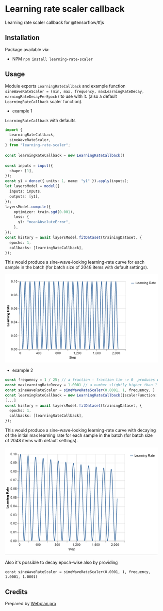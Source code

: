 # Learning rate scaler callback

Learning rate scaler callback for @tensorflow/tfjs

## Installation

Package available via:

- NPM `npm install learning-rate-scaler`

## Usage

Module exports `LearningRateCallback` and example function `sineWaveRateScaler = (min, max, frequency, maxLearningRateDecay, earningRateDecayPerEpoch)` to use with it. (also a default `LearningRateCallback` scaler function).

- example 1

`LearningRateCallback` with defaults

```TypeScript
import {
  LearningRateCallback,
  sineWaveRateScaler,
} from "learning-rate-scaler";

const learningRateCallback = new LearningRateCallback()

const inputs = input({
  shape: [1],
});
const y1 = dense({ units: 1, name: "y1" }).apply(inputs);
let layersModel = model({
  inputs: inputs,
  outputs: [y1],
});
layersModel.compile({
    optimizer: train.sgd(0.001),
    loss: {
      y1: "meanAbsoluteError",
    },
});
const history = await layersModel.fitDataset(trainingDataset, {
  epochs: 1,
  callbacks: [learningRateCallback],
});
```

This would produce a sine-wave-looking learning-rate curve for each sample in the batch (for batch size of 2048 items with default settings).

![sine-wave-learning-rate](docs/sine-wave-learning-rate.png "sine-wave-learning-rate")

- example 2

```TypeScript
const frequency = 1 / 25; // a fraction - fraction lim -> 0  produces wider periods.
const maxLearningRateDecay = 1.0001 // a number slightly higher than 1
const sineWaveRateScaler = sineWaveRateScaler(0.0001, 1, frequency, )
const learningRateCallback = new LearningRateCallback({scalerFunction: sineWaveRateScaler})
[...]
const history = await layersModel.fitDataset(trainingDataset, {
  epochs: 1,
  callbacks: [learningRateCallback],
});

```

This would produce a sine-wave-looking learning-rate curve with decaying of the initial max learning rate for each sample in the batch (for batch size of 2048 items with default settings).

![sine-wave-learning-rate](docs/sine-wave-learning-rate-2.png "sine-wave-learning-rate")

Also it's possible to decay epoch-wise also by providing

```
const sineWaveRateScaler = sineWaveRateScaler(0.0001, 1, frequency, 1.0001, 1.0001)
```

## Credits

Prepared by [Webplan.pro](webplan.pro)
